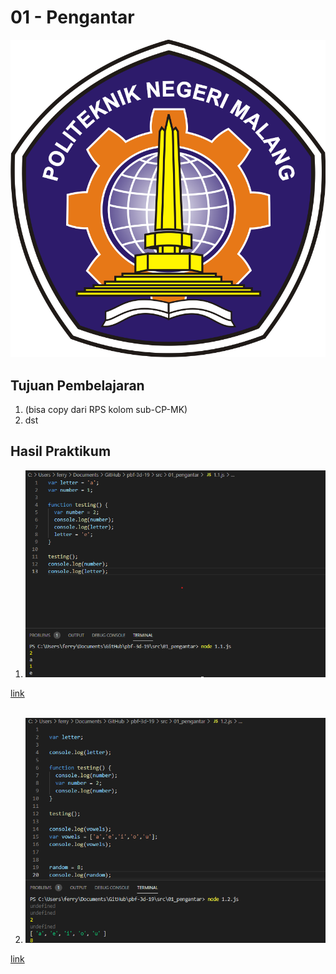 # 01 - Pengantar

![contoh gambar](img/polinema.png)

## Tujuan Pembelajaran

1. (bisa copy dari RPS kolom sub-CP-MK)
2. dst

## Hasil Praktikum

1. ![Screenshot hasil uji coba](img/1.1.png)

[link](../../src/01_pengantar/1.1.js)<br><br>


2. ![Screenshot hasil uji coba](img/1.2.png)

[link](../../src/01_pengantar/1.2.js)<br><br>